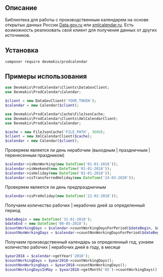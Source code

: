 ## Описание

Библиотека для работы с производственным календарем на основе открытых данных России [Data.gov.ru](https://data.gov.ru) или [xmlcalendar.ru](http://xmlcalendar.ru). 
Есть возможность реализовать свой клиент для получения данных от других источников.

## Установка

`composer require devmakis/prodcalendar`

## Примеры использования

```php
use Devmakis\ProdCalendar\Clients\DataGovClient;
use Devmakis\ProdCalendar\Calendar;

$client = new DataGovClient('YOUR_TOKEN');
$calendar = new Calendar($client);
```

```php
use Devmakis\ProdCalendar\Cache\FileJsonCache;
use Devmakis\ProdCalendar\Clients\XmlCalendarClient;
use Devmakis\ProdCalendar\Calendar;

$cache = new FileJsonCache('FILE_PATH', 3600);
$client = new XmlCalendarClient($cache);
$calendar = new Calendar($client);
```

Проверяем является ли день нерабочим (выходным | праздничным | перенесенным праздником)

```php
$calendar->isNonWorking(new DateTime('01-01-2018'));
$calendar->isWeekend(new DateTime('01-01-2018'));
$calendar->isHoliday(new DateTime('01-01-2018'));
$calendar->isTransferredHoliday(new DateTime('24-03-2020'));
```

Проверяем является ли день предпраздничным

```php
$calendar->isPreHoliday(new DateTime('22-02-2018'));
```

Получаем количество рабочих | нерабочих дней за определенный период

```php
$dateBegin = new DateTime('31-01-2018');
$dateEnd = new DateTime('08-05-2018');
$countWorkingDays = $calendar->countWorkingDaysForPeriod($dateBegin, $dateEnd);
$countNonWorkingDays = $calendar->countNonWorkingDaysForPeriod($dateBegin, $dateEnd);
```

Получаем производственный календарь за определенный год, узнаем количество рабочих | нерабочих дней в году, в месяце

```php
$year2018 = $calendar->getYear('2018');
$countWorkingDays = $year2018->countWorkingDays();
$countNonWorkingDays = $year2018->countNonWorkingDays();
$countWorkingDaysInMay = $year2018->getMonth('05')->countWorkingDays();
```
